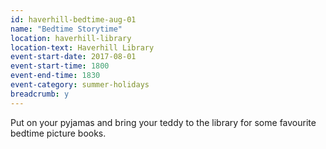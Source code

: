 ```yaml
---
id: haverhill-bedtime-aug-01
name: "Bedtime Storytime"
location: haverhill-library
location-text: Haverhill Library
event-start-date: 2017-08-01
event-start-time: 1800
event-end-time: 1830
event-category: summer-holidays
breadcrumb: y
---
```


Put on your pyjamas and bring your teddy to the library for some favourite bedtime picture books.

